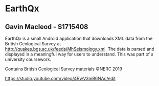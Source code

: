 # EarthQx

## Gavin Macleod - S1715408

EarthQx is a small Android application that downloads XML data from the British Geological Survey at - http://quakes.bgs.ac.uk/feeds/MhSeismology.xml. The data is parsed and displayed in a meaningful way for users to understand. This was part of a university coursework.

Contains British Geological Survey materials ©NERC 2019

https://studio.youtube.com/video/4RwV3mB6NAc/edit
